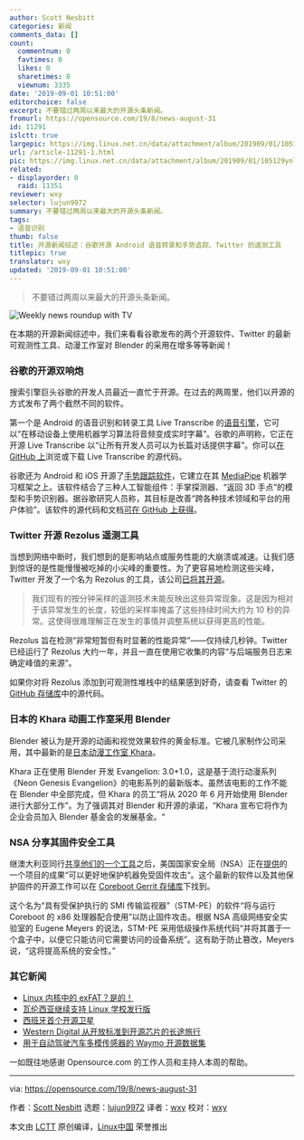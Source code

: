 ```yaml
---
author: Scott Nesbitt
categories: 新闻
comments_data: []
count:
  commentnum: 0
  favtimes: 0
  likes: 0
  sharetimes: 0
  viewnum: 3335
date: '2019-09-01 10:51:00'
editorchoice: false
excerpt: 不要错过两周以来最大的开源头条新闻。
fromurl: https://opensource.com/19/8/news-august-31
id: 11291
islctt: true
largepic: https://img.linux.net.cn/data/attachment/album/201909/01/105129ynlzk0yvrr66fr6v.png
url: /article-11291-1.html
pic: https://img.linux.net.cn/data/attachment/album/201909/01/105129ynlzk0yvrr66fr6v.png.thumb.jpg
related:
- displayorder: 0
  raid: 11351
reviewer: wxy
selector: lujun9972
summary: 不要错过两周以来最大的开源头条新闻。
tags:
- 语音识别
thumb: false
title: 开源新闻综述：谷歌开源 Android 语音转录和手势追踪、Twitter 的遥测工具
titlepic: true
translator: wxy
updated: '2019-09-01 10:51:00'
---
```



> 
> 不要错过两周以来最大的开源头条新闻。
> 
> 
> 


![Weekly news roundup with TV](/data/attachment/album/201909/01/105129ynlzk0yvrr66fr6v.png "Weekly news roundup with TV")


在本期的开源新闻综述中，我们来看看谷歌发布的两个开源软件、Twitter 的最新可观测性工具、动漫工作室对 Blender 的采用在增多等等新闻！


### 谷歌的开源双响炮


搜索引擎巨头谷歌的开发人员最近一直忙于开源。在过去的两周里，他们以开源的方式发布了两个截然不同的软件。


第一个是 Android 的语音识别和转录工具 Live Transcribe 的[语音引擎](https://venturebeat.com/2019/08/16/google-open-sources-live-transcribes-speech-engine/)，它可以“在移动设备上使用机器学习算法将音频变成实时字幕”。谷歌的声明称，它正在开源 Live Transcribe 以“让所有开发人员可以为长篇对话提供字幕”。你可以[在 GitHub 上](https://github.com/google/live-transcribe-speech-engine)浏览或下载 Live Transcribe 的源代码。


谷歌还为 Android 和 iOS 开源了[手势跟踪软件](https://venturebeat.com/2019/08/19/google-open-sources-gesture-tracking-ai-for-mobile-devices/)，它建立在其 [MediaPipe](https://github.com/google/mediapipe) 机器学习框架之上。该软件结合了三种人工智能组件：手掌探测器、“返回 3D 手点”的模型和手势识别器。据谷歌研究人员称，其目标是改善“跨各种技术领域和平台的用户体验”。该软件的源代码和文档[可在 GitHub 上获得](https://github.com/google/mediapipe/blob/master/mediapipe/docs/hand_tracking_mobile_gpu.md)。


### Twitter 开源 Rezolus 遥测工具


当想到网络中断时，我们想到的是影响站点或服务性能的大崩溃或减速。让我们感到惊讶的是性能慢慢被吃掉的小尖峰的重要性。为了更容易地检测这些尖峰，Twitter 开发了一个名为 Rezolus 的工具，该公司[已将其开源](https://blog.twitter.com/engineering/en_us/topics/open-source/2019/introducing-rezolus.html)。



> 
> 我们现有的按分钟采样的遥测技术未能反映出这些异常现象。这是因为相对于该异常发生的长度，较低的采样率掩盖了这些持续时间大约为 10 秒的异常。这使得很难理解正在发生的事情并调整系统以获得更高的性能。
> 
> 
> 


Rezolus 旨在检测“非常短暂但有时显著的性能异常”——仅持续几秒钟。Twitter 已经运行了 Rezolus 大约一年，并且一直在使用它收集的内容“与后端服务日志来确定峰值的来源”。


如果你对将 Rezolus 添加到可观测性堆栈中的结果感到好奇，请查看 Twitter 的 [GitHub 存储库](https://github.com/twitter/rezolus)中的源代码。


### 日本的 Khara 动画工作室采用 Blender


Blender 被认为是开源的动画和视觉效果软件的黄金标准。它被几家制作公司采用，其中最新的是[日本动漫工作室 Khara](https://www.neowin.net/news/anime-studio-khara-is-planning-to-use-open-source-blender-software/)。


Khara 正在使用 Blender 开发 Evangelion: 3.0+1.0，这是基于流行动漫系列《Neon Genesis Evangelion》的电影系列的最新版本。虽然该电影的工作不能在 Blender 中全部完成，但 Khara 的员工“将从 2020 年 6 月开始使用 Blender 进行大部分工作”。为了强调其对 Blender 和开源的承诺，“Khara 宣布它将作为企业会员加入 Blender 基金会的发展基金。“


### NSA 分享其固件安全工具


继澳大利亚同行[共享他们的一个工具](/article-11241-1.html)之后，美国国家安全局（NSA）正在[提供](https://www.cyberscoop.com/nsa-firmware-open-source-coreboot-stm-pe-eugene-myers/)的一个项目的成果“可以更好地保护机器免受固件攻击“。这个最新的软件以及其他保护固件的开源工作可以在 [Coreboot Gerrit 存储库](https://review.coreboot.org/admin/repos)下找到。


这个名为“具有受保护执行的 SMI 传输监视器”（STM-PE）的软件“将与运行 Coreboot 的 x86 处理器配合使用”以防止固件攻击。根据 NSA 高级网络安全实验室的 Eugene Meyers 的说法，STM-PE 采用低级操作系统代码“并将其置于一个盒子中，以便它只能访问它需要访问的设备系统”。这有助于防止篡改，Meyers 说，“这将提高系统的安全性。”


### 其它新闻


* [Linux 内核中的 exFAT？是的！](https://cloudblogs.microsoft.com/opensource/2019/08/28/exfat-linux-kernel/)
* [瓦伦西亚继续支持 Linux 学校发行版](https://joinup.ec.europa.eu/collection/open-source-observatory-osor/news/120000-lliurex-desktops)
* [西班牙首个开源卫星](https://hackaday.com/2019/08/15/spains-first-open-source-satellite/)
* [Western Digital 从开放标准到开源芯片的长途旅行](https://www.datacenterknowledge.com/open-source/western-digitals-long-trip-open-standards-open-source-chips)
* [用于自动驾驶汽车多模传感器的 Waymo 开源数据集](https://venturebeat.com/2019/08/21/waymo-open-sources-data-set-for-autonomous-vehicle-multimodal-sensors/)


一如既往地感谢 Opensource.com 的工作人员和主持人本周的帮助。




---


via: <https://opensource.com/19/8/news-august-31>


作者：[Scott Nesbitt](https://opensource.com/users/scottnesbitt) 选题：[lujun9972](https://github.com/lujun9972) 译者：[wxy](https://github.com/wxy) 校对：[wxy](https://github.com/wxy)


本文由 [LCTT](https://github.com/LCTT/TranslateProject) 原创编译，[Linux中国](https://linux.cn/) 荣誉推出
